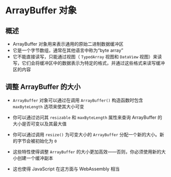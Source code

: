 # ArrayBuffer 对象

## 概述

+ ArrayBuffer 对象用来表示通用的原始二进制数据缓冲区
+ 它是一个字节数组，通常在其他语言中称为“byte array”
+ 它不能直接读写，只能通过视图（ `TypedArray` 视图和 `DataView` 视图）来读写，它们会将缓冲区中的数据表示为特定的格式，并通过这些格式来读写缓冲区的内容

## 调整 ArrayBuffer 的大小

+ `ArrayBuffer` 对象可以通过在调用 `ArrayBuffer()` 构造函数时包含 `maxByteLength` 选项来使其大小可变
+ 你可以通过访问其 `resizable` 和 `maxByteLength` 属性来查询 ArrayBuffer 的大小是否可变以及其最大值
+ 你可以通过调用 `resize()` 为可变大小的 `ArrayBuffer` 分配一个新的大小。新的字节会被初始化为 `0`

+ 这些特性使得调整 `ArrayBuffer` 的大小更加高效——否则，你必须使用新的大小创建一个缓冲副本
+ 这也使得 JavaScript 在这方面与 WebAssembly 相当
